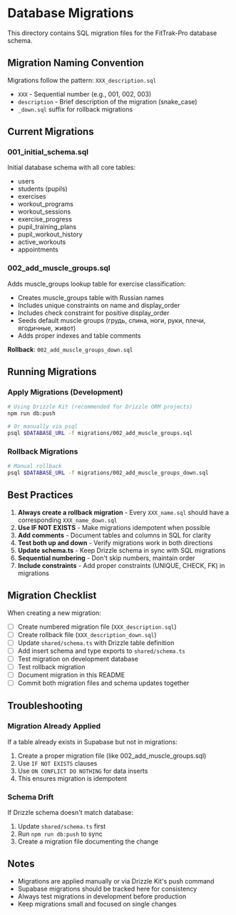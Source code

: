 # Database Migrations

This directory contains SQL migration files for the FitTrak-Pro database schema.

## Migration Naming Convention

Migrations follow the pattern: `XXX_description.sql`

- `XXX` - Sequential number (e.g., 001, 002, 003)
- `description` - Brief description of the migration (snake_case)
- `_down.sql` suffix for rollback migrations

## Current Migrations

### 001_initial_schema.sql
Initial database schema with all core tables:
- users
- students (pupils)
- exercises
- workout_programs
- workout_sessions
- exercise_progress
- pupil_training_plans
- pupil_workout_history
- active_workouts
- appointments

### 002_add_muscle_groups.sql
Adds muscle_groups lookup table for exercise classification:
- Creates muscle_groups table with Russian names
- Includes unique constraints on name and display_order
- Includes check constraint for positive display_order
- Seeds default muscle groups (грудь, спина, ноги, руки, плечи, ягодичные, живот)
- Adds proper indexes and table comments

**Rollback**: `002_add_muscle_groups_down.sql`

## Running Migrations

### Apply Migrations (Development)
```bash
# Using Drizzle Kit (recommended for Drizzle ORM projects)
npm run db:push

# Or manually via psql
psql $DATABASE_URL -f migrations/002_add_muscle_groups.sql
```

### Rollback Migrations
```bash
# Manual rollback
psql $DATABASE_URL -f migrations/002_add_muscle_groups_down.sql
```

## Best Practices

1. **Always create a rollback migration** - Every `XXX_name.sql` should have a corresponding `XXX_name_down.sql`
2. **Use IF NOT EXISTS** - Make migrations idempotent when possible
3. **Add comments** - Document tables and columns in SQL for clarity
4. **Test both up and down** - Verify migrations work in both directions
5. **Update schema.ts** - Keep Drizzle schema in sync with SQL migrations
6. **Sequential numbering** - Don't skip numbers, maintain order
7. **Include constraints** - Add proper constraints (UNIQUE, CHECK, FK) in migrations

## Migration Checklist

When creating a new migration:

- [ ] Create numbered migration file (`XXX_description.sql`)
- [ ] Create rollback file (`XXX_description_down.sql`)
- [ ] Update `shared/schema.ts` with Drizzle table definition
- [ ] Add insert schema and type exports to `shared/schema.ts`
- [ ] Test migration on development database
- [ ] Test rollback migration
- [ ] Document migration in this README
- [ ] Commit both migration files and schema updates together

## Troubleshooting

### Migration Already Applied
If a table already exists in Supabase but not in migrations:
1. Create a proper migration file (like 002_add_muscle_groups.sql)
2. Use `IF NOT EXISTS` clauses
3. Use `ON CONFLICT DO NOTHING` for data inserts
4. This ensures migration is idempotent

### Schema Drift
If Drizzle schema doesn't match database:
1. Update `shared/schema.ts` first
2. Run `npm run db:push` to sync
3. Create a migration file documenting the change

## Notes

- Migrations are applied manually or via Drizzle Kit's push command
- Supabase migrations should be tracked here for consistency
- Always test migrations in development before production
- Keep migrations small and focused on single changes
